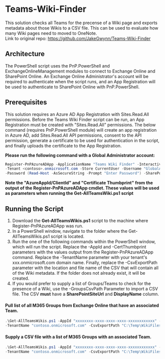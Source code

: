 # Teams-Wiki-Finder
This solution checks all Teams for the precense of a Wiki page and exports metadata about those Wikis to a CSV file. 
This can be used to evaluate how many Wiki pages need to moved to OneNote.<br>
Link to original repo: https://github.com/JakeGwynn/Teams-Wiki-Finder

## Architecture
The PowerShell script uses the PnP.PowerShell and ExchangeOnlineManagement modules to connect to Exchange Online and SharePoint Online. An Exchange Online Administrator's account will be required to authenticate when the script runs, and an App Registration will be used to authenticate to SharePoint Online with PnP.PowerShell. 

## Prerequisites
This solution requires an Azure AD App Registration with Sites.Read.All permissions. Before the Teams Wiki Finder script can be run, an App Registration must be created with "Sites.Read.All" permissions. The below command (requires PnP.PowerShell module) will create an app registration in Azure AD, add Sites.Read.All API permissions, consent to the API permission, generate a certificate to be used for authentication in the script, and finally uploads the certificate to the App Registration. 

**Please run the following command with a Global Administrator account:**
  ```powershell
Register-PnPAzureADApp -ApplicationName "Teams Wiki Finder" -Interactive `
-Tenant <contoso>.onmicrosoft.com -Store CurrentUser -Username "GlobalAdmin@contoso.com" `
-Password (Read-Host -AsSecureString -Prompt "Enter Password") -SharePointApplicationPermissions "Sites.Read.All"
  ```
**Note the "AzureAppId/ClientId" and "Certificate Thumbprint" from the output of the Register-PnPAzureADApp cmdlet. These values will be used as parameters when running the Get-AllTeamsWiki.ps1 script**

## Running the Script
1. Download the **Get-AllTeamsWikis.ps1** script to the machine where Register-PnPAzureADApp was run.
2. In a PowerShell window, navigate to the folder where the Get-AllTeamsWikis.ps1 script is located.
3. Run the one of the following commands within the PowerShell window, which will run the script. Replace the -AppId and -CertThumbprint parameters with the values output from the Register-PnPAzureADApp command. Replace the -TenantName parameter with your tenant's xxx.onmicrosoft.com domain name. Finally, replace the -CsvExportPath parameter with the location and file name of the CSV that will contain all of the Wiki metadata. If the folder does not already exist, it will be created.
4. If you would prefer to supply a list of Groups/Teams to check for the presence of a Wiki, use the -GroupsCsvPath Parameter to import a CSV file. The CSV **must** have a **SharePointSiteUrl** and **DisplayName** column. 

#### Pull list of all M365 Groups from Exchange Online that have an associated Team. 

  ```powershell
.\Get-AllTeamsWikis.ps1 -AppId "xxxxxxxx-xxxx-xxxx-xxxx-xxxxxxxxxxxx" -CertThumbprint "161C9622BAEFE47C50EFB305FD6805A95D37579E" `
-TenantName "contoso.onmicrosoft.com" -CsvExportPath "C:\Temp\WikiFilesInTeams.csv"
  ```
  
#### Supply a CSV file with a list of M365 Groups with an associated Team.
    
  ```powershell
.\Get-AllTeamsWikis.ps1 -AppId "xxxxxxxx-xxxx-xxxx-xxxx-xxxxxxxxxxxx" -CertThumbprint "161C9622BAEFE47C50EFB305FD6805A95D37579E" `
-TenantName "contoso.onmicrosoft.com" -CsvExportPath "C:\Temp\WikiFilesInTeams.csv" -GroupsCsvPath C:\temp\GroupsToAssess.csv
  ```
